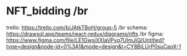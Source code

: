 # NFT_bidding /br
trello: https://trello.com/b/JAtkTBoH/group-5 /br
schema: https://drawsql.app/teams/react-redux/diagrams/nfts /br
figma: https://www.figma.com/file/LE1GwsiXXlaVPyq7UImJiQ/Untitled?type=design&node-id=0%3A1&mode=design&t=CY8BjLUrP0suCaoX-1
